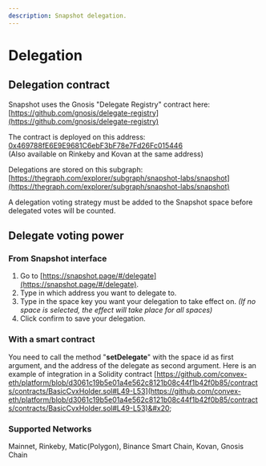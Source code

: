 ```yaml
---
description: Snapshot delegation.
---
```


# Delegation

## Delegation contract

Snapshot uses the Gnosis "Delegate Registry" contract here:\
[https://github.com/gnosis/delegate-registry](https://github.com/gnosis/delegate-registry)

The contract is deployed on this address: [0x469788fE6E9E9681C6ebF3bF78e7Fd26Fc015446](https://etherscan.io/address/0x469788fE6E9E9681C6ebF3bF78e7Fd26Fc015446#code)\
(Also available on Rinkeby and Kovan at the same address)

Delegations are stored on this subgraph:\
[https://thegraph.com/explorer/subgraph/snapshot-labs/snapshot](https://thegraph.com/explorer/subgraph/snapshot-labs/snapshot)

A delegation voting strategy must be added to the Snapshot space before delegated votes will be counted.

## Delegate voting power

### From Snapshot interface

1. Go to [https://snapshot.page/#/delegate](https://snapshot.page/#/delegate).
2. Type in which address you want to delegate to.
3. Type in the space key you want your delegation to take effect on. _(If no space is selected, the effect will take place for all spaces)_
4. Click confirm to save your delegation.

### With a smart contract

You need to call the method "**setDelegate**" with the space id as first argument, and the address of the delegate as second argument. Here is an example of integration in a Solidity contract [https://github.com/convex-eth/platform/blob/d3061c19b5e01a4e562c8121b08c44f1b42f0b85/contracts/contracts/BasicCvxHolder.sol#L49-L53](https://github.com/convex-eth/platform/blob/d3061c19b5e01a4e562c8121b08c44f1b42f0b85/contracts/contracts/BasicCvxHolder.sol#L49-L53)&#x20;



### Supported Networks

Mainnet, Rinkeby, Matic(Polygon), Binance Smart Chain, Kovan, Gnosis Chain
